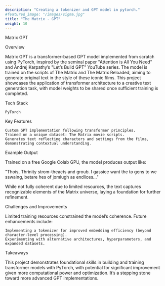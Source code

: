 ```yaml
---
description: "Creating a tokenizer and GPT model in pytorch."
#featured_image: "/images/sigma.jpg"
title: "The Matrix - GPT"
weight: 10
---
```

Matrix GPT

Overview

Matrix GPT is a transformer-based GPT model implemented from scratch using PyTorch, inspired by the seminal paper "Attention is All You Need" and Andrej Karpathy’s "Let’s Build GPT" YouTube series. The model is trained on the scripts of The Matrix and The Matrix Reloaded, aiming to generate original text in the style of these iconic films. This project showcases the application of transformer architecture to a creative text generation task, with model weights to be shared once sufficient training is completed.

Tech Stack

    PyTorch

Key Features

    Custom GPT implementation following transformer principles.
    Trained on a unique dataset: The Matrix movie scripts.
    Generates text reflecting characters and settings from the films, demonstrating contextual understanding.

Example Output

Trained on a free Google Colab GPU, the model produces output like:

"Thois, Thrinity strom-theacts and groub. I gassice want the to gens to we sswaing, betare hes of jomiugh as endlices..."

While not fully coherent due to limited resources, the text captures recognizable elements of the Matrix universe, laying a foundation for further refinement.

Challenges and Improvements

Limited training resources constrained the model’s coherence. Future enhancements include:

    Implementing a tokenizer for improved embedding efficiency (beyond character-level processing).
    Experimenting with alternative architectures, hyperparameters, and expanded datasets.

Takeaways

This project demonstrates foundational skills in building and training transformer models with PyTorch, with potential for significant improvement given more computational power and optimization. It’s a stepping stone toward more advanced GPT implementations.
